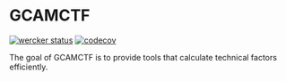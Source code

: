 # GCAMCTF

[![wercker status](https://app.wercker.com/status/0a35da2d046e40b24a2854439fc88e0f/s/master "wercker status")](https://app.wercker.com/project/byKey/0a35da2d046e40b24a2854439fc88e0f)
[![codecov](https://codecov.io/gh/GCAMC/GCAMCTF/branch/master/graph/badge.svg?token=ck4uoArnhK)](https://codecov.io/gh/GCAMC/GCAMCTF)

The goal of GCAMCTF is to provide tools that calculate technical factors efficiently.

